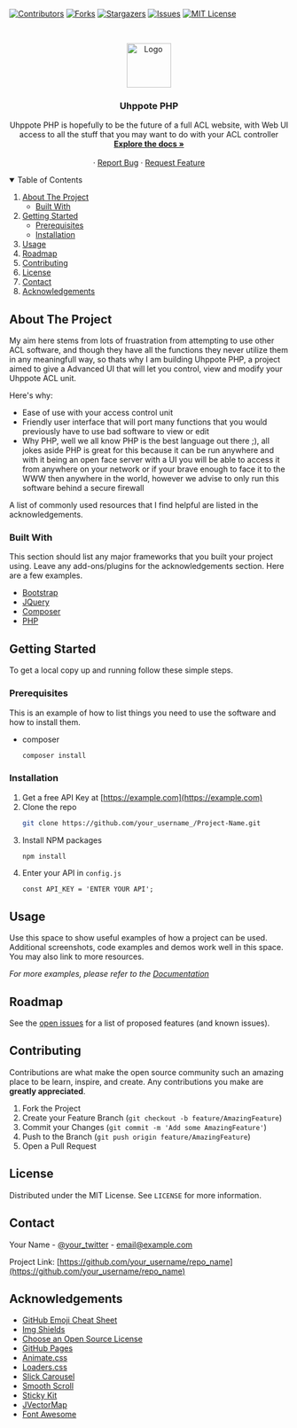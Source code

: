 
[![Contributors][contributors-shield]][contributors-url]
[![Forks][forks-shield]][forks-url]
[![Stargazers][stars-shield]][stars-url]
[![Issues][issues-shield]][issues-url]
[![MIT License][license-shield]][license-url]



<!-- PROJECT LOGO -->
<br />
<p align="center">
  <a href="https://github.com/realashleybailey/Uhppote-PHP">
    <img src="https://img-s.yoybuy.com/images/S/aplus-media/sc/d55fc0ec-7ce6-4b80-b167-1a3079aba2df.__CR0,0,600,180_PT0_SX600_V1___.jpg" alt="Logo" height="80">
  </a>

  <h3 align="center">Uhppote PHP</h3>

  <p align="center">
    Uhppote PHP is hopefully to be the future of a full ACL website, with Web UI access to all the stuff that you may want to do with your ACL controller
    <br />
    <a href="https://github.com/realashleybailey/Uhppote-PHP/Documentation"><strong>Explore the docs »</strong></a>
    <br />
    <br />
<!--     <a href="https://github.com/othneildrew/Best-README-Template">View Demo</a> -->
    ·
    <a href="https://github.com/realashleybailey/Uhppote-PHP/issues">Report Bug</a>
    ·
    <a href="https://github.com/realashleybailey/Uhppote-PHP/issues">Request Feature</a>
  </p>
</p>



<!-- TABLE OF CONTENTS -->
<details open="open">
  <summary>Table of Contents</summary>
  <ol>
    <li>
      <a href="#about-the-project">About The Project</a>
      <ul>
        <li><a href="#built-with">Built With</a></li>
      </ul>
    </li>
    <li>
      <a href="#getting-started">Getting Started</a>
      <ul>
        <li><a href="#prerequisites">Prerequisites</a></li>
        <li><a href="#installation">Installation</a></li>
      </ul>
    </li>
    <li><a href="#usage">Usage</a></li>
    <li><a href="#roadmap">Roadmap</a></li>
    <li><a href="#contributing">Contributing</a></li>
    <li><a href="#license">License</a></li>
    <li><a href="#contact">Contact</a></li>
    <li><a href="#acknowledgements">Acknowledgements</a></li>
  </ol>
</details>



<!-- ABOUT THE PROJECT -->
## About The Project

<!-- [![Product Name Screen Shot][product-screenshot]](https://example.com) -->

My aim here stems from lots of fruastration from attempting to use other ACL software, and though they have all the functions they never utilize them in any meaningfull way, so thats why I am building Uhppote PHP, a project aimed to give a Advanced UI that will let you control, view and modify your Uhppote ACL unit.

Here's why:
* Ease of use with your access control unit
* Friendly user interface that will port many functions that you would previously have to use bad software to view or edit
* Why PHP, well we all know PHP is the best language out there ;), all jokes aside PHP is great for this because it can be run anywhere and with it being an open face server with a UI you will be able to access it from anywhere on your network or if your brave enough to face it to the WWW then anywhere in the world, however we advise to only run this software behind a secure firewall


A list of commonly used resources that I find helpful are listed in the acknowledgements.

### Built With

This section should list any major frameworks that you built your project using. Leave any add-ons/plugins for the acknowledgements section. Here are a few examples.
* [Bootstrap](https://getbootstrap.com)
* [JQuery](https://jquery.com)
* [Composer](https://getcomposer.org/)
* [PHP](https://php.net)



<!-- GETTING STARTED -->
## Getting Started

To get a local copy up and running follow these simple steps.

### Prerequisites

This is an example of how to list things you need to use the software and how to install them.
* composer
  ```sh
  composer install
  ```

### Installation

1. Get a free API Key at [https://example.com](https://example.com)
2. Clone the repo
   ```sh
   git clone https://github.com/your_username_/Project-Name.git
   ```
3. Install NPM packages
   ```sh
   npm install
   ```
4. Enter your API in `config.js`
   ```JS
   const API_KEY = 'ENTER YOUR API';
   ```



<!-- USAGE EXAMPLES -->
## Usage

Use this space to show useful examples of how a project can be used. Additional screenshots, code examples and demos work well in this space. You may also link to more resources.

_For more examples, please refer to the [Documentation](https://example.com)_



<!-- ROADMAP -->
## Roadmap

See the [open issues](https://github.com/othneildrew/Best-README-Template/issues) for a list of proposed features (and known issues).



<!-- CONTRIBUTING -->
## Contributing

Contributions are what make the open source community such an amazing place to be learn, inspire, and create. Any contributions you make are **greatly appreciated**.

1. Fork the Project
2. Create your Feature Branch (`git checkout -b feature/AmazingFeature`)
3. Commit your Changes (`git commit -m 'Add some AmazingFeature'`)
4. Push to the Branch (`git push origin feature/AmazingFeature`)
5. Open a Pull Request



<!-- LICENSE -->
## License

Distributed under the MIT License. See `LICENSE` for more information.



<!-- CONTACT -->
## Contact

Your Name - [@your_twitter](https://twitter.com/your_username) - email@example.com

Project Link: [https://github.com/your_username/repo_name](https://github.com/your_username/repo_name)



<!-- ACKNOWLEDGEMENTS -->
## Acknowledgements
* [GitHub Emoji Cheat Sheet](https://www.webpagefx.com/tools/emoji-cheat-sheet)
* [Img Shields](https://shields.io)
* [Choose an Open Source License](https://choosealicense.com)
* [GitHub Pages](https://pages.github.com)
* [Animate.css](https://daneden.github.io/animate.css)
* [Loaders.css](https://connoratherton.com/loaders)
* [Slick Carousel](https://kenwheeler.github.io/slick)
* [Smooth Scroll](https://github.com/cferdinandi/smooth-scroll)
* [Sticky Kit](http://leafo.net/sticky-kit)
* [JVectorMap](http://jvectormap.com)
* [Font Awesome](https://fontawesome.com)





<!-- MARKDOWN LINKS & IMAGES -->
<!-- https://www.markdownguide.org/basic-syntax/#reference-style-links -->
[contributors-shield]: https://img.shields.io/github/contributors/realashleybailey/Uhppote-PHP.svg?style=for-the-badge
[contributors-url]: https://github.com/realashleybailey/Uhppote-PHP/graphs/contributors
[forks-shield]: https://img.shields.io/github/forks/realashleybailey/Uhppote-PHP.svg?style=for-the-badge
[forks-url]: https://github.com/realashleybailey/Uhppote-PHP/network/members
[stars-shield]: https://img.shields.io/github/stars/realashleybailey/Uhppote-PHP.svg?style=for-the-badge
[stars-url]: https://github.com/realashleybailey/Uhppote-PHP/stargazers
[issues-shield]: https://img.shields.io/github/issues/realashleybailey/Uhppote-PHP.svg?style=for-the-badge
[issues-url]: https://github.com/realashleybailey/Uhppote-PHP/issues
[license-shield]: https://img.shields.io/github/license/realashleybailey/Uhppote-PHP.svg?style=for-the-badge
[license-url]: https://github.com/realashleybailey/Uhppote-PHP/blob/master/LICENSE.txt
[product-screenshot]: images/screenshot.png

